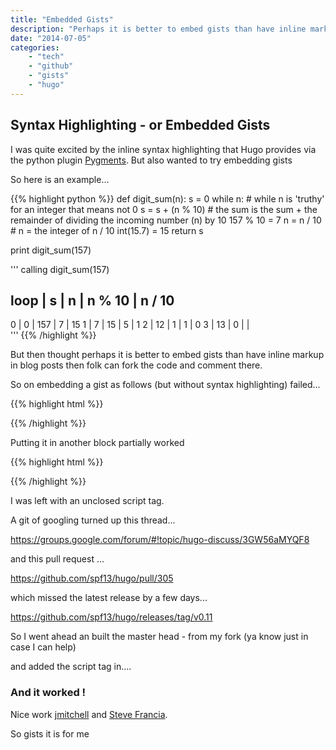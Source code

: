 ```yaml
---
title: "Embedded Gists"
description: "Perhaps it is better to embed gists than have inline markup in blog posts."
date: "2014-07-05"
categories: 
    - "tech"
    - "github"
    - "gists"
    - "hugo"
---
```


## Syntax Highlighting - or Embedded Gists

I was quite excited by the inline syntax highlighting that Hugo provides via the python plugin [Pygments](http://pygments.org/). But also wanted to try embedding gists 

So here is an example...

{{% highlight python %}}
def digit_sum(n):
    s = 0
    while n:   # while n is 'truthy' for an integer that means not 0
        s = s + (n % 10)   # the sum is the sum + the remainder of dividing the incoming number (n) by 10  157 % 10 = 7
        n = n / 10         # n = the integer of n / 10   int(15.7) = 15 
    return s
   
print digit_sum(157)

'''
calling digit_sum(157)
 
loop  | s   | n   | n % 10  | n / 10
------------------------------------
0     | 0   | 157 |   7     |  15
1     | 7   | 15  |   5     |  1
2     | 12  | 1   |   1     |  0
3     | 13  | 0   |         |  
'''
{{% /highlight %}}



But then thought perhaps it is better to embed gists than have inline markup in blog posts then folk can fork the code and comment there. 

So on embedding a gist as follows (but without syntax highlighting) failed...
<!--more-->

{{% highlight html %}}
<script src="https://gist.github.com/danmux/042fa69bed3791afe658.js">
</script>
{{% /highlight %}}

Putting it in another block partially worked 

{{% highlight html %}}
<p>
    <script src="https://gist.github.com/danmux/042fa69bed3791afe658.js">
    </script>
</p>
{{% /highlight %}}

I was left with an unclosed script tag.

A git of googling turned up this thread...

https://groups.google.com/forum/#!topic/hugo-discuss/3GW56aMYQF8

and this pull request ...

https://github.com/spf13/hugo/pull/305

which missed the latest release by a few days...

https://github.com/spf13/hugo/releases/tag/v0.11

So I went ahead an built the master head - from my fork (ya know just in case I can help)

and added the script tag in....

<script src="https://gist.github.com/danmux/042fa69bed3791afe658.js"></script>


### And it worked ! 

Nice work [jmitchell](https://github.com/jmitchell) and [Steve Francia](https://github.com/spf13).

So gists it is for me

